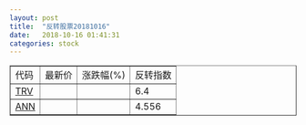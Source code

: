 ```yaml
---
layout: post
title:  "反转股票20181016"
date:   2018-10-16 01:41:31
categories: stock
---
```


<script type="text/javascript">
var stockList = []
stockList.push('gb_trv');
stockList.push('gb_ann');
</script>

<table border="1">
 <tr>
 <td>代码</td>
  <td>最新价</td>
  <td>涨跌幅(%)</td>
 <td>反转指数</td>
</tr>
  <tr id="trv"><td><a href="http://stock.finance.sina.com.cn/usstock/quotes/TRV.html" target="_blank">TRV</a></td><td></td><td></td><td>6.4</td></tr>
  <tr id="ann"><td><a href="http://stock.finance.sina.com.cn/usstock/quotes/ANN.html" target="_blank">ANN</a></td><td></td><td></td><td>4.556</td></tr>
</table>
